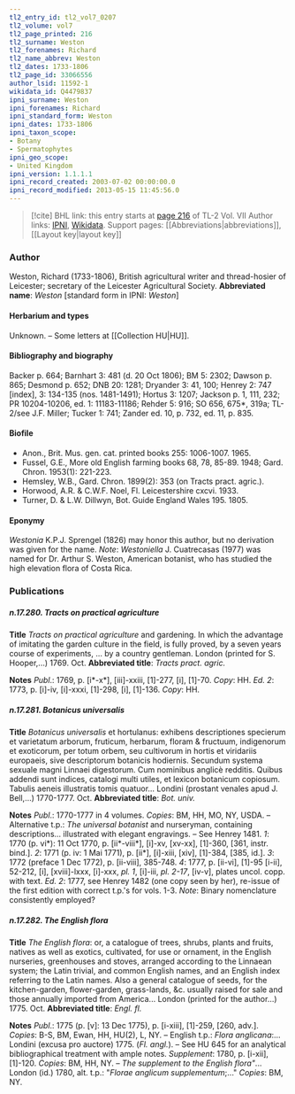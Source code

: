 ```yaml
---
tl2_entry_id: tl2_vol7_0207
tl2_volume: vol7
tl2_page_printed: 216
tl2_surname: Weston
tl2_forenames: Richard
tl2_name_abbrev: Weston
tl2_dates: 1733-1806
tl2_page_id: 33066556
author_lsid: 11592-1
wikidata_id: Q4479837
ipni_surname: Weston
ipni_forenames: Richard
ipni_standard_form: Weston
ipni_dates: 1733-1806
ipni_taxon_scope: 
- Botany
- Spermatophytes
ipni_geo_scope: 
- United Kingdom
ipni_version: 1.1.1.1
ipni_record_created: 2003-07-02 00:00:00.0
ipni_record_modified: 2013-05-15 11:45:56.0
---
```


> [!cite] BHL link: this entry starts at [page 216](https://www.biodiversitylibrary.org/page/33066556) of TL-2 Vol. VII
> Author links: [IPNI](https://www.ipni.org/a/11592-1), [Wikidata](https://www.wikidata.org/wiki/Q4479837). Support pages: [[Abbreviations|abbreviations]], [[Layout key|layout key]]

### Author

Weston, Richard (1733-1806), British agricultural writer and thread-hosier of Leicester; secretary of the Leicester Agricultural Society. 
**Abbreviated name**: *Weston* \[standard form in IPNI: *Weston*\]

#### Herbarium and types

Unknown. – Some letters at [[Collection HU|HU]].

#### Bibliography and biography

Backer p. 664; Barnhart 3: 481 (d. 20 Oct 1806); BM 5: 2302; Dawson p. 865; Desmond p. 652; DNB 20: 1281; Dryander 3: 41, 100; Henrey 2: 747 \[index\], 3: 134-135 (nos. 1481-1491); Hortus 3: 1207; Jackson p. 1, 111, 232; PR 10204-10206, ed. 1: 11183-11186; Rehder 5: 916; SO 656, 675\*, 319a; TL-2/see J.F. Miller; Tucker 1: 741; Zander ed. 10, p. 732, ed. 11, p. 835.

#### Biofile

- Anon., Brit. Mus. gen. cat. printed books 255: 1006-1007. 1965.
- Fussel, G.E., More old English farming books 68, 78, 85-89. 1948; Gard. Chron. 1953(1): 221-223.
- Hemsley, W.B., Gard. Chron. 1899(2): 353 (on Tracts pract. agric.).
- Horwood, A.R. & C.W.F. Noel, Fl. Leicestershire cxcvi. 1933.
- Turner, D. & L.W. Dillwyn, Bot. Guide England Wales 195. 1805.

#### Eponymy

*Westonia* K.P.J. Sprengel (1826) may honor this author, but no derivation was given for the name. *Note*: *Westoniella* J. Cuatrecasas (1977) was named for Dr. Arthur S. Weston, American botanist, who has studied the high elevation flora of Costa Rica.

### Publications

##### n.17.280. Tracts on practical agriculture

**Title**
*Tracts on practical agriculture* and gardening. In which the advantage of imitating the garden culture in the field, is fully proved, by a seven years course of experiments, ... by a country gentleman. London (printed for S. Hooper,...) 1769. Oct.
**Abbreviated title**: *Tracts pract. agric.*

**Notes**
*Publ*.: 1769, p. \[i\*-x\*\], \[iii\]-xxiii, \[1\]-277, \[i\], \[1\]-70. *Copy*: HH.
*Ed. 2*: 1773, p. \[i\]-iv, \[i\]-xxxi, \[1\]-298, \[i\], \[1\]-136. *Copy*: HH.

##### n.17.281. Botanicus universalis

**Title**
*Botanicus universalis* et hortulanus: exhibens descriptiones specierum et varietatum arborum, fruticum, herbarum, floram & fructuum, indigenorum et exoticorum, per totum orbem, seu cultivorum in hortis et viridariis europaeis, sive descriptorum botanicis hodiernis. Secundum systema sexuale magni Linnaei digestorum. Cum nominibus anglicè redditis. Quibus addendi sunt indices, catalogi multi utiles, et lexicon botanicum copiosum. Tabulis aeneis illustratis tomis quatuor... Londini (prostant venales apud J. Bell,...) 1770-1777. Oct.
**Abbreviated title**: *Bot. univ.*

**Notes**
*Publ*.: 1770-1777 in 4 volumes. *Copies*: BM, HH, MO, NY, USDA. – Alternative t.p.:
*The universal botanist* and nurseryman, containing descriptions... illustrated with elegant engravings. – See Henrey 1481.
*1*: 1770 (p. vi\*): 11 Oct 1770, p. \[ii\*-viii\*\], \[i\]-xv, \[xv-xx\], \[1\]-360, \[361, instr. bind.\].
*2*: 1771 (p. iv: 1 Mai 1771), p. \[ii\*\], \[i\]-xiii, \[xiv\], \[1\]-384, \[385, id.\].
*3*: 1772 (preface 1 Dec 1772), p. \[ii-viii\], 385-748.
*4*: 1777, p. \[ii-vi\], \[1\]-95 \[i-ii\], 52-212, \[i\], \[xviii\]-lxxx, \[i\]-xxx, *pl. 1*, \[i\]-iii, *pl. 2-17*, \[iv-v\], plates uncol. copp. with text.
*Ed. 2*: 1777, see Henrey 1482 (one copy seen by her), re-issue of the first edition with correct t.p.'s for vols. 1-3.
*Note*: Binary nomenclature consistently employed?

##### n.17.282. The English flora

**Title**
*The English flora*: or, a catalogue of trees, shrubs, plants and fruits, natives as well as exotics, cultivated, for use or ornament, in the English nurseries, greenhouses and stoves, arranged according to the Linnaean system; the Latin trivial, and common English names, and an English index referring to the Latin names. Also a general catalogue of seeds, for the kitchen-garden, flower-garden, grass-lands, &c. usually raised for sale and those annually imported from America... London (printed for the author...) 1775. Oct.
**Abbreviated title**: *Engl. fl.*

**Notes**
*Publ*.: 1775 (p. \[v\]: 13 Dec 1775), p. \[i-xiii\], \[1\]-259, \[260, adv.\]. *Copies*: B-S, BM, Ewan, HH, HU(2), L, NY. – English t.p.: *Flora anglicana*:... Londini (excusa pro auctore) 1775. (*Fl. angl.*). – See HU 645 for an analytical bibliographical treatment with ample notes.
*Supplement*: 1780, p. \[i-xii\], \[1\]-120. *Copies*: BM, HH, NY. – *The supplement to the English flora"*... London (id.) 1780, alt. t.p.: "*Florae anglicum supplementum*;..." *Copies*: BM, NY.

